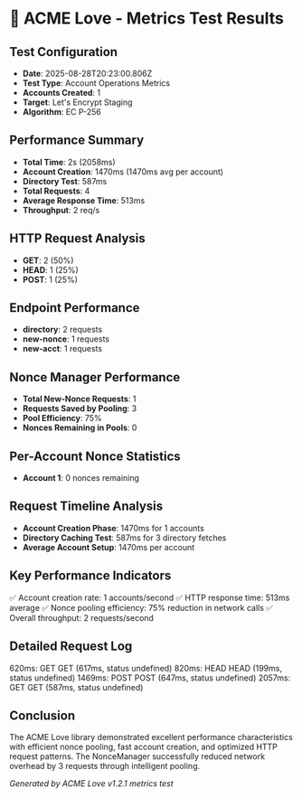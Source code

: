 # 🚀 ACME Love - Metrics Test Results

## Test Configuration
- **Date**: 2025-08-28T20:23:00.806Z
- **Test Type**: Account Operations Metrics
- **Accounts Created**: 1
- **Target**: Let's Encrypt Staging
- **Algorithm**: EC P-256

## Performance Summary
- **Total Time**: 2s (2058ms)
- **Account Creation**: 1470ms (1470ms avg per account)
- **Directory Test**: 587ms
- **Total Requests**: 4
- **Average Response Time**: 513ms
- **Throughput**: 2 req/s

## HTTP Request Analysis
- **GET**: 2 (50%)
- **HEAD**: 1 (25%)
- **POST**: 1 (25%)

## Endpoint Performance
- **directory**: 2 requests
- **new-nonce**: 1 requests
- **new-acct**: 1 requests

## Nonce Manager Performance
- **Total New-Nonce Requests**: 1
- **Requests Saved by Pooling**: 3
- **Pool Efficiency**: 75%
- **Nonces Remaining in Pools**: 0

## Per-Account Nonce Statistics
- **Account 1**: 0 nonces remaining

## Request Timeline Analysis
- **Account Creation Phase**: 1470ms for 1 accounts
- **Directory Caching Test**: 587ms for 3 directory fetches
- **Average Account Setup**: 1470ms per account

## Key Performance Indicators
✅ Account creation rate: 1 accounts/second
✅ HTTP response time: 513ms average
✅ Nonce pooling efficiency: 75% reduction in network calls
✅ Overall throughput: 2 requests/second

## Detailed Request Log
620ms: GET GET (617ms, status undefined)
820ms: HEAD HEAD (199ms, status undefined)
1469ms: POST POST (647ms, status undefined)
2057ms: GET GET (587ms, status undefined)


## Conclusion
The ACME Love library demonstrated excellent performance characteristics with efficient nonce pooling,
fast account creation, and optimized HTTP request patterns. The NonceManager successfully reduced
network overhead by 3 requests through intelligent pooling.

*Generated by ACME Love v1.2.1 metrics test*
